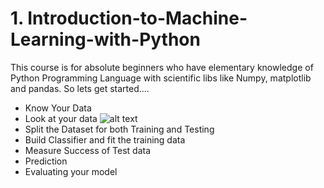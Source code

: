 # 1. Introduction-to-Machine-Learning-with-Python
This course is for absolute beginners who have elementary knowledge of Python Programming Language with scientific libs like Numpy, matplotlib and pandas. So lets get started....

* Know Your Data
* Look at your data
![alt text](https://github.com/manish29071998/Introduction-to-Machine-Learning-with-Python/blob/master/images/iris_data_visualization.PNG?raw=true)
* Split the Dataset for both Training and Testing
* Build Classifier and fit the training data
* Measure Success of Test data
* Prediction
* Evaluating your model
